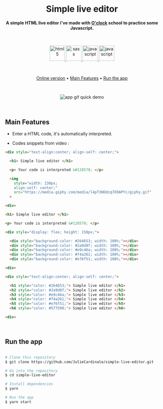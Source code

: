 <h1 align="center">
  Simple live editor
</h1>

<h4 align="center">A simple HTML live editor i've made with <a href="https://oclock.io" target="_blank" rel="noopener noreferrer">O'clock</a> school to practice some Javascript.</h4>

</br>

<p align="center"> 
    <a href="https://www.w3.org/html/" target="_blank" rel="noopener noreferrer"> 
        <img src="https://jcdle-porfolio.herokuapp.com/images/tools/icon_html.png" alt="html5" width="50" height="50"/> 
    </a>
    <a href="https://sass-lang.com" target="_blank" rel="noopener noreferrer"> 
        <img src="https://jcdle-porfolio.herokuapp.com/images/tools/icon_sass.png" alt="sass" width="50" height="50"/>
    </a> 
    <a href="https://developer.mozilla.org/en-US/docs/Web/JavaScript" target="_blank" rel="noopener noreferrer">
        <img src="https://jcdle-porfolio.herokuapp.com/images/tools/icon_js.png" alt="javascript" width="50" height="50"/>
    </a>
    <a href="https://parceljs.org/" target="_blank" rel="noopener noreferrer">
        <img src="https://jcdle-porfolio.herokuapp.com/images/tools/icon_parcel.png" alt="javascript" width="50" height="50"/>
    </a>
</p> 

</br>

<p align="center">
  <a href="https://jcdle-html-live-editor.netlify.app/" target="_blank" rel="noopener noreferrer">Online version</a> •
  <a href="#main-feature">Main Features</a> •
  <a href="#run-the-app">Run the app</a>
</p>

<br>

<p align="center">
 <img src="./assets/simple-live-editor-gihub.gif" alt="app gif quick demo" />
</p>

<br>

## Main Features

* Enter a HTML code, it's automatically interpreted.

* Codes snippets from video :

```html
<div style="text-align:center; align-self: center;">

  <h1> Simple live editor </h1>

  <p> Your code is interpreted &#128578; </p>

  <img 
    style="width: 230px; 
    align-self: center;" 
    src="https://media.giphy.com/media/l4pT3HDdzq7E0APYc/giphy.gif"
  >

<div>
```

```html
<h1> Simple live editor </h1>

<p> Your code is interpreted &#128578; </p>

<div style="display: flex; height: 150px;">

  <div style="background-color: #264653; width: 100%;"></div>
  <div style="background-color: #2a9d8f; width: 100%;"></div>
  <div style="background-color: #e9c46a; width: 100%;"></div>
  <div style="background-color: #f4a261; width: 100%;"></div>
  <div style="background-color: #e76f51; width: 100%;"></div>

<div>
```

```html
<div style="text-align:center; align-self: center;">

  <h1 style="color: #264653;"> Simple live editor </h1>
  <h2 style="color: #2a9d8f;"> Simple live editor </h2>
  <h3 style="color: #e9c46a;"> Simple live editor </h3>
  <h4 style="color: #f4a261;"> Simple live editor </h4>
  <h5 style="color: #e76f51;"> Simple live editor </h5>
  <h6 style="color: #577590;"> Simple live editor </h6>

<div>
```

<br>

## Run the app

```bash

# Clone this repository
$ git clone https://github.com/JulieCardinale/simple-live-editor.git

# Go into the repository
$ cd simple-live-editor

# Install dependencies
$ yarn

# Run the app
$ yarn start

```

